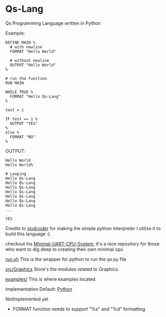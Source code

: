 # Qs-Lang
Qs Programming Language written in Python


Example:
```qs 
DEFINE MAIN %
  # with newline
  FORMAT "Hello World"
  
  # without newline
  OUTPUT "Hello World"
%

# run the function
RUN MAIN

WHILE TRUE %
  FORMAT "Hello Qs-Lang"
%

test = 1 

IF test == 1 %
  OUTPUT "YES"
% 
else %
  FORMAT "NO"
%
```

OUTPUT:
```qs 
Hello World
Hello World%

# Looping
Hello Qs-Lang
Hello Qs-Lang
Hello Qs-Lang
Hello Qs-Lang
Hello Qs-Lang
Hello Qs-Lang
Hello Qs-Lang
...

YES
```

Credits to [slu4coder](https://github.com/slu4coder/)
for making the simple python interpreter I utilize it 
to build this language :).

checkout his [Minimal-UART-CPU-System](https://github.com/slu4coder/Minimal-UART-CPU-System),
it's a nice repository for those who want to dig deep to creating their own minimal cpu

[run.sh](./run.sh) This is the wrapper for python to run the qs.py file

[src/Graphics](./src/Graphics/) Store's the modules related to Graphics.
  
[examples/](./examples/) This is where examples located

Implementation
  Default: [Python](python.org)

NotImplemented yet
  - FORMAT function needs to support "%s" and "%d" formatting
